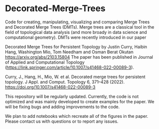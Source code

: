 # Decorated-Merge-Trees

Code for creating, manipulating, visualizing and comparing Merge Trees and Decorated Merge Trees (DMTs). Merge trees are a classical tool in the field of topological data analysis (and more broady in data science and computational geometry). DMTs were recently introduced in our paper

Decorated Merge Trees for Persistent Topology
by Justin Curry, Haibin Hang, Washington Mio, Tom Needham and Osman Berat Okutan
https://arxiv.org/abs/2103.15804
The paper has been published in Journal of Applied and Computational Topology (https://link.springer.com/article/10.1007/s41468-022-00089-3).

Curry, J., Hang, H., Mio, W. et al. Decorated merge trees for persistent topology. J Appl. and Comput. Topology 6, 371–428 (2022). https://doi.org/10.1007/s41468-022-00089-3

This repository will be regularly updated. Currently, the code is not optimized and was mainly developed to create examples for the paper. We will be fixing bugs and adding improvements to the code.

We plan to add notebooks which recreate all of the figures in the paper. Please contact us with questions or to report any issues.
